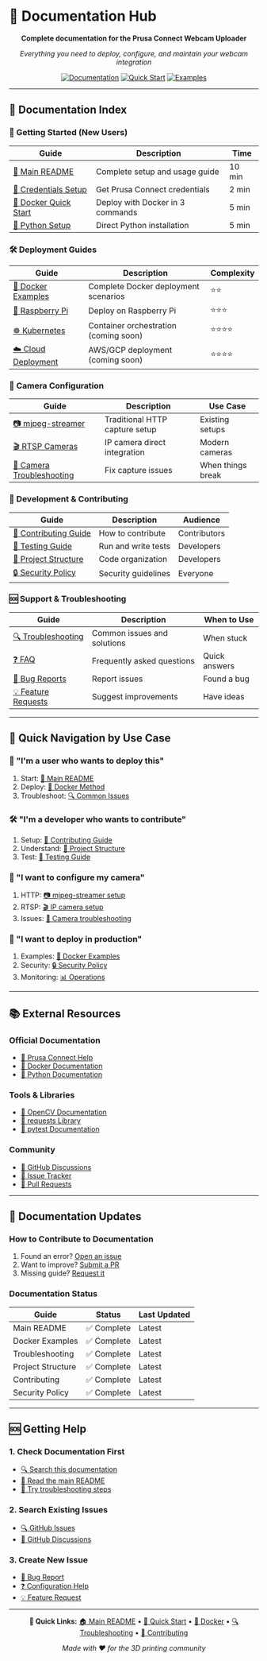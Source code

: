 # 📖 Documentation Hub

<div align="center">

**Complete documentation for the Prusa Connect Webcam Uploader**

*Everything you need to deploy, configure, and maintain your webcam integration*

[![Documentation](https://img.shields.io/badge/docs-comprehensive-blue.svg)](README.md)
[![Quick Start](https://img.shields.io/badge/quick-start-5min-green.svg)](../README.md#quick-start)
[![Examples](https://img.shields.io/badge/examples-ready-orange.svg)](docker-examples.md)

</div>

---

## 🎯 Documentation Index

### 🚀 Getting Started (New Users)
| Guide | Description | Time |
|-------|-------------|------|
| [📖 Main README](../README.md) | Complete setup and usage guide | 10 min |
| [🔑 Credentials Setup](../README.md#getting-your-credentials) | Get Prusa Connect credentials | 2 min |
| [🐋 Docker Quick Start](../README.md#docker-method) | Deploy with Docker in 3 commands | 5 min |
| [🐍 Python Setup](../README.md#python-method) | Direct Python installation | 5 min |

### 🛠️ Deployment Guides
| Guide | Description | Complexity |
|-------|-------------|-----------|
| [🐋 Docker Examples](docker-examples.md) | Complete Docker deployment scenarios | ⭐⭐ |
| [📱 Raspberry Pi](docker-examples.md#raspberry-pi-deployment) | Deploy on Raspberry Pi | ⭐⭐⭐ |
| [☸️ Kubernetes](../README.md) | Container orchestration (coming soon) | ⭐⭐⭐⭐ |
| [☁️ Cloud Deployment](../README.md) | AWS/GCP deployment (coming soon) | ⭐⭐⭐⭐ |

### 🎥 Camera Configuration
| Guide | Description | Use Case |
|-------|-------------|----------|
| [📷 mjpeg-streamer](../README.md#http-method) | Traditional HTTP capture setup | Existing setups |
| [🎬 RTSP Cameras](../README.md#rtsp-method) | IP camera direct integration | Modern cameras |
| [🔧 Camera Troubleshooting](troubleshooting.md#image-capture-issues) | Fix capture issues | When things break |

### 🔧 Development & Contributing
| Guide | Description | Audience |
|-------|-------------|----------|
| [👥 Contributing Guide](../CONTRIBUTING.md) | How to contribute | Contributors |
| [🧪 Testing Guide](../README.md#development-and-testing) | Run and write tests | Developers |
| [📁 Project Structure](project-structure.md) | Code organization | Developers |
| [🔒 Security Policy](../SECURITY.md) | Security guidelines | Everyone |

### 🆘 Support & Troubleshooting
| Guide | Description | When to Use |
|-------|-------------|-------------|
| [🔍 Troubleshooting](troubleshooting.md) | Common issues and solutions | When stuck |
| [❓ FAQ](troubleshooting.md) | Frequently asked questions | Quick answers |
| [🐛 Bug Reports](../.github/ISSUE_TEMPLATE/bug_report.md) | Report issues | Found a bug |
| [💡 Feature Requests](../.github/ISSUE_TEMPLATE/feature_request.md) | Suggest improvements | Have ideas |

---

## 🎯 Quick Navigation by Use Case

### 👤 "I'm a user who wants to deploy this"
1. Start: [📖 Main README](../README.md)
2. Deploy: [🐋 Docker Method](../README.md#docker-method)
3. Troubleshoot: [🔍 Common Issues](troubleshooting.md)

### 🛠️ "I'm a developer who wants to contribute"
1. Setup: [👥 Contributing Guide](../CONTRIBUTING.md)
2. Understand: [📁 Project Structure](project-structure.md)
3. Test: [🧪 Testing Guide](../README.md#development-and-testing)

### 🎥 "I want to configure my camera"
1. HTTP: [📷 mjpeg-streamer setup](../README.md#http-method)
2. RTSP: [🎬 IP camera setup](../README.md#rtsp-method)
3. Issues: [🔧 Camera troubleshooting](troubleshooting.md#image-capture-issues)

### 🚀 "I want to deploy in production"
1. Examples: [🐋 Docker Examples](docker-examples.md)
2. Security: [🔒 Security Policy](../SECURITY.md)
3. Monitoring: [📊 Operations](troubleshooting.md#diagnostic-commands)

---

## 📚 External Resources

### Official Documentation
- [🔗 Prusa Connect Help](https://help.prusa3d.com/category/prusa-connect_327)
- [🔗 Docker Documentation](https://docs.docker.com/)
- [🔗 Python Documentation](https://docs.python.org/3/)

### Tools & Libraries
- [🔗 OpenCV Documentation](https://docs.opencv.org/)
- [🔗 requests Library](https://docs.python-requests.org/)
- [🔗 pytest Documentation](https://docs.pytest.org/)

### Community
- [💬 GitHub Discussions](https://github.com/rliessum/prusa-connect-webcam-uploader/discussions)
- [🐛 Issue Tracker](https://github.com/rliessum/prusa-connect-webcam-uploader/issues)
- [🔄 Pull Requests](https://github.com/rliessum/prusa-connect-webcam-uploader/pulls)

---

## 🔄 Documentation Updates

### How to Contribute to Documentation
1. Found an error? [Open an issue](https://github.com/rliessum/prusa-connect-webcam-uploader/issues/new)
2. Want to improve? [Submit a PR](https://github.com/rliessum/prusa-connect-webcam-uploader/pulls)
3. Missing guide? [Request it](https://github.com/rliessum/prusa-connect-webcam-uploader/issues/new/choose)

### Documentation Status
| Guide | Status | Last Updated |
|-------|--------|--------------|
| Main README | ✅ Complete | Latest |
| Docker Examples | ✅ Complete | Latest |
| Troubleshooting | ✅ Complete | Latest |
| Project Structure | ✅ Complete | Latest |
| Contributing | ✅ Complete | Latest |
| Security Policy | ✅ Complete | Latest |

---

## 🆘 Getting Help

### 1. Check Documentation First
- [🔍 Search this documentation](troubleshooting.md)
- [📖 Read the main README](../README.md)
- [🔧 Try troubleshooting steps](troubleshooting.md)

### 2. Search Existing Issues
- [🔍 GitHub Issues](https://github.com/rliessum/prusa-connect-webcam-uploader/issues)
- [💬 GitHub Discussions](https://github.com/rliessum/prusa-connect-webcam-uploader/discussions)

### 3. Create New Issue
- [🐛 Bug Report](../.github/ISSUE_TEMPLATE/bug_report.md)
- [❓ Configuration Help](../.github/ISSUE_TEMPLATE/configuration_help.md)
- [💡 Feature Request](../.github/ISSUE_TEMPLATE/feature_request.md)

---

<div align="center">

**📌 Quick Links:**
[🏠 Main README](../README.md) • 
[🚀 Quick Start](../README.md#quick-start) • 
[🐋 Docker](docker-examples.md) • 
[🔍 Troubleshooting](troubleshooting.md) • 
[👥 Contributing](../CONTRIBUTING.md)

*Made with ❤️ for the 3D printing community*

</div>
